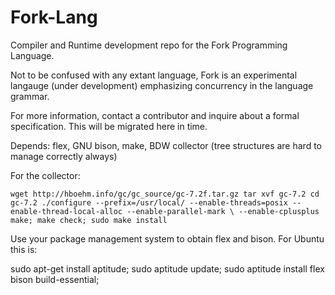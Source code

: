 # Fork-Lang
Compiler and Runtime development repo for the Fork Programming Language.

Not to be confused with any extant language, Fork is an experimental langauge (under development) emphasizing 
concurrency in the language grammar.

For more information, contact a contributor and inquire about a formal 
specification. This will be migrated here in time.

Depends: flex, GNU bison, make, BDW collector (tree structures are hard to manage correctly always)

For the collector:

`wget http://hboehm.info/gc/gc_source/gc-7.2f.tar.gz
tar xvf gc-7.2
cd gc-7.2
./configure --prefix=/usr/local/ --enable-threads=posix --enable-thread-local-alloc --enable-parallel-mark \
  --enable-cplusplus
make; make check; sudo make install`

Use your package management system to obtain flex and bison. For Ubuntu this is:

sudo apt-get install aptitude;
sudo aptitude update;
sudo aptitude install flex bison build-essential;
